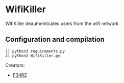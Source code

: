 # WifiKiller
WifiKiller deauthenticates users from the wifi network

## Configuration and compilation
```shell
1) python3 requirements.py
2) python3 WifiKiller.py
```
Creators:  
+ [F34RZ](https://github.com/xxxfearz)
